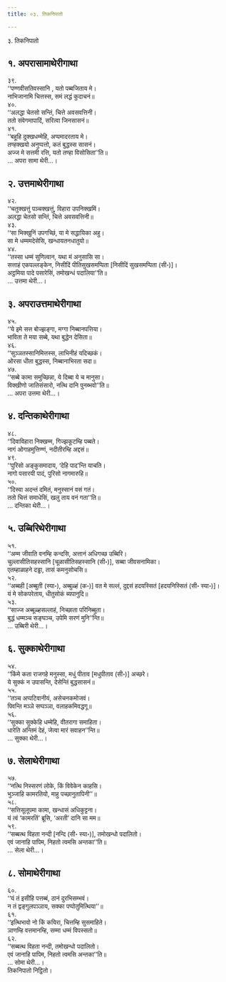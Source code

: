 ```yaml
---
title: ०३. तिकनिपातो

---
```

३. तिकनिपातो  


## १. अपरासामाथेरीगाथा

३९.  
‘‘पण्णवीसतिवस्सानि , यतो पब्बजिताय मे।  
नाभिजानामि चित्तस्स, समं लद्धं कुदाचनं॥  
४०.  
‘‘अलद्धा चेतसो सन्तिं, चित्ते अवसवत्तिनी।  
ततो संवेगमापादिं, सरित्वा जिनसासनं॥  
४१.  
‘‘बहूहि दुक्खधम्मेहि, अप्पमादरताय मे।  
तण्हक्खयो अनुप्पत्तो, कतं बुद्धस्स सासनं।  
अज्ज मे सत्तमी रत्ति, यतो तण्हा विसोसिता’’ति॥  
… अपरा सामा थेरी…।  


## २. उत्तमाथेरीगाथा

४२.  
‘‘चतुक्खत्तुं पञ्चक्खत्तुं, विहारा उपनिक्खमिं।  
अलद्धा चेतसो सन्तिं, चित्ते अवसवत्तिनी॥  
४३.  
‘‘सा भिक्खुनिं उपगच्छिं, या मे सद्धायिका अहु।  
सा मे धम्ममदेसेसि, खन्धायतनधातुयो॥  
४४.  
‘‘तस्सा धम्मं सुणित्वान, यथा मं अनुसासि सा।  
सत्ताहं एकपल्लङ्केन, निसीदिं पीतिसुखसमप्पिता [निसीदिं सुखसमप्पिता (सी॰)]।  
अट्ठमिया पादे पसारेसिं, तमोखन्धं पदालिया’’ति॥  
… उत्तमा थेरी…।  


## ३. अपराउत्तमाथेरीगाथा

४५.  
‘‘ये इमे सत्त बोज्झङ्गा, मग्गा निब्बानपत्तिया।  
भाविता ते मया सब्बे, यथा बुद्धेन देसिता॥  
४६.  
‘‘सुञ्ञतस्सानिमित्तस्स, लाभिनीहं यदिच्छकं।  
ओरसा धीता बुद्धस्स, निब्बानाभिरता सदा॥  
४७.  
‘‘सब्बे कामा समुच्छिन्ना, ये दिब्बा ये च मानुसा।  
विक्खीणो जातिसंसारो, नत्थि दानि पुनब्भवो’’ति॥  
… अपरा उत्तमा थेरी…।  


## ४. दन्तिकाथेरीगाथा

४८.  
‘‘दिवाविहारा निक्खम्म, गिज्झकूटम्हि पब्बते।  
नागं ओगाहमुत्तिण्णं, नदीतीरम्हि अद्दसं॥  
४९.  
‘‘पुरिसो अङ्कुसमादाय, ‘देहि पाद’न्ति याचति।  
नागो पसारयी पादं, पुरिसो नागमारुहि॥  
५०.  
‘‘दिस्वा अदन्तं दमितं, मनुस्सानं वसं गतं।  
ततो चित्तं समाधेसिं, खलु ताय वनं गता’’ति॥  
… दन्तिका थेरी…।  


## ५. उब्बिरिथेरीगाथा

५१.  
‘‘अम्म जीवाति वनम्हि कन्दसि, अत्तानं अधिगच्छ उब्बिरि।  
चुल्लासीतिसहस्सानि [चूळासीतिसहस्सानि (सी॰)], सब्बा जीवसनामिका।  
एतम्हाळाहने दड्ढा, तासं कमनुसोचसि॥  
५२.  
‘‘अब्बही [अब्बुती (स्या॰), अब्बुळ्हं (क॰)] वत मे सल्लं, दुद्दसं हदयस्सितं [हदयनिस्सितं (सी॰ स्या॰)]।  
यं मे सोकपरेताय, धीतुसोकं ब्यपानुदि॥  
५३.  
‘‘साज्ज अब्बूळ्हसल्लाहं, निच्छाता परिनिब्बुता।  
बुद्धं धम्मञ्च सङ्घञ्च, उपेमि सरणं मुनि’’न्ति॥  
… उब्बिरी थेरी…।  


## ६. सुक्काथेरीगाथा

५४.  
‘‘किंमे कता राजगहे मनुस्सा, मधुं पीताव [मधुपीताव (सी॰)] अच्छरे।  
ये सुक्कं न उपासन्ति, देसेन्तिं बुद्धसासनं॥  
५५.  
‘‘तञ्च अप्पटिवानीयं, असेचनकमोजवं।  
पिवन्ति मञ्ञे सप्पञ्ञा, वलाहकमिवद्धगू॥  
५६.  
‘‘सुक्का सुक्केहि धम्मेहि, वीतरागा समाहिता।  
धारेति अन्तिमं देहं, जेत्वा मारं सवाहन’’न्ति॥  
… सुक्का थेरी…।  


## ७. सेलाथेरीगाथा

५७.  
‘‘नत्थि निस्सरणं लोके, किं विवेकेन काहसि।  
भुञ्जाहि कामरतियो, माहु पच्छानुतापिनी’’॥  
५८.  
‘‘सत्तिसूलूपमा कामा, खन्धासं अधिकुट्टना।  
यं त्वं ‘कामरतिं’ ब्रूसि, ‘अरती’ दानि सा मम॥  
५९.  
‘‘सब्बत्थ विहता नन्दी [नन्दि (सी॰ स्या॰)], तमोखन्धो पदालितो।  
एवं जानाहि पापिम, निहतो त्वमसि अन्तका’’ति॥  
… सेला थेरी…।  


## ८. सोमाथेरीगाथा

६०.  
‘‘यं तं इसीहि पत्तब्बं, ठानं दुरभिसम्भवं।  
न तं द्वङ्गुलपञ्ञाय, सक्का पप्पोतुमित्थिया’’॥  
६१.  
‘‘इत्थिभावो नो किं कयिरा, चित्तम्हि सुसमाहिते।  
ञाणम्हि वत्तमानम्हि, सम्मा धम्मं विपस्सतो॥  
६२.  
‘‘सब्बत्थ विहता नन्दी, तमोखन्धो पदालितो।  
एवं जानाहि पापिम, निहतो त्वमसि अन्तका’’ति॥  
… सोमा थेरी…।  
तिकनिपातो निट्ठितो।  